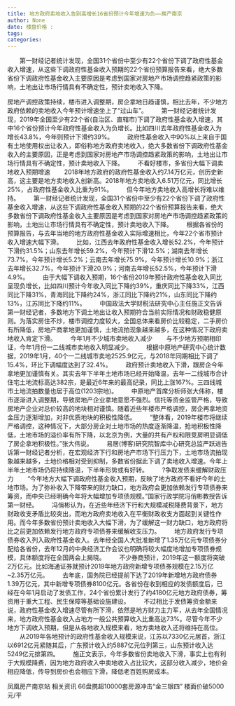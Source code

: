 ```yaml
---
title: 地方政府卖地收入告别高增长16省份预计今年增速为负——房产南京
author: None
date: 楼盘价格 : 
tags: 
categories: 
---
```

  第一财经记者统计发现，全国31个省份中至少有22个省份下调了政府性基金收入增速，从这些下调政府性基金收入预期的22个省份预算报告来看，绝大多数省份下调政府性基金收入主要原因是考虑到国家对房地产市场调控趋紧政策的影响，土地出让市场行情具有不确定性，预计卖地收入下降。
<!-- more -->
房地产调控政策持续，楼市进入调整期，房企拿地日趋谨慎，相比去年，不少地方政府依赖的卖地收入今年预计增速坐上了“过山车”。
  第一财经记者统计发现，2019年全国至少有22个省(自治区、直辖市)下调了政府性基金收入增速，其中16个省份预计今年政府性基金收入为负增长。比如四川去年政府性基金收入为增长43.8%，今年则预计下滑约39%。
  政府性基金收入中90%以上来自于国有土地使用权出让收入，即俗称地方政府卖地收入，绝大多数省份下调政府性基金收入的主要原因，正是考虑到国家对房地产市场调控趋紧政策的影响，土地出让市场行情具有不确定性，预计卖地收入下降。
  不看好楼市，多省份大幅下调卖地收入预期增速
  2018年地方政府的政府性基金收入约7.14万亿元，创历史新高，这主要是地方卖地收入创新高。2018年地方卖地收入6.51万亿元，同比增长25%，占政府性基金收入比重为91%。
  但今年地方卖地收入高增长将难以维持。
  第一财经记者统计发现，全国31个省份中至少有22个省份下调了政府性基金收入增速，从这些下调政府性基金收入预期的22个省份预算报告来看，绝大多数省份下调政府性基金收入主要原因是考虑到国家对房地产市场调控趋紧政策的影响，土地出让市场行情具有不确定性，预计卖地收入下降。
  根据各省份的预算报告，与去年当地的地方政府性基金收入实际增速相比，今年22个省市预计收入增速大幅下滑。
  比如，江西去年政府性基金收入增长52.2%，今年预计下滑约31.5%；山东去年增长59.2%，今年预计下滑12.5%；湖南去年增长73.7%，今年预计增长5.2%；云南去年增长75.9%，今年预计增长10.9%；浙江去年增长32.7%，今年预计下滑20.9%；河南去年增长52.5%，今年预计下滑4.9%。
  由于大幅下调收入预期，16个省份2019年预计政府性基金收入同比呈现负增长，比如四川预计今年收入同比下降约39%，重庆同比下降33%，江西同比下降31%，青海同比下降约24%，浙江同比下降约21%，山东同比下降约13%，江苏同比下降约11%。
  中国政法大学财税法研究中心主任施正文告诉第一财经记者，多数地方下调土地出让收入预期符合当前实际情况和财政稳健原则。为落实房住不炒，楼市调控力度较大，全国总体来看房价比较稳定，二手房价有所降低，房地产商拿地更加谨慎，土地流拍现象越来越多，在这种情况下政府卖地收入肯定下滑。
  今年1月不少城市卖地收入减少
  与不少地方预期相印证，今年1月份一二线城市卖地收入明显减少。
  根据中原地产研究中心统计数据，2019年1月，40个一二线城市卖地2525.9亿元，与2018年同期相比下调了15.4%，环比下调幅度达到了32.4%。
  政府预计卖地收入下滑，跟房企今年拿地更加谨慎有关。其实去年下半年土地市场已经开始降温，去年一二线城市合计住宅土地流标高达382宗，是最近6年来的最高纪录，同比上涨167%。三四线城市土地流拍数量也居于高位(1203宗地)。
  中原地产首席分析师张大伟称，楼市逐渐进入调整期，导致房地产企业拿地意愿不强烈。信托等资金监管严格，导致房地产企业对总价较高的地块相对谨慎。随着近些年楼市严格调控，房企再拿地资金压力逐渐增加，对非优质地块的积极性降低。
  “整体看，2019年楼市将继续严格调控，这种情况下，大部分房企对土地市场的热度逐渐降温，抢地积极性降低，土地市场的溢价率有所下降，以北京为例，大量的共有产权和限竞房明显调低了房企拿地积极性。”张大伟说。
  易居(博客)研究院智库中心研究总监严跃进告诉第一财经记者分析，在宏观经济下行和房地产市场下行压力下，土地市场流拍现象越来越多，土地价格相对受到抑制，多数省份据此下调了卖地收入增速。今年上半年土地市场仍将持续降温，下半年形势或有好转。
  ?争取发债来缓解财政压力
  “今年地方大幅下调政府性基金收入预期，反映了地方政府不看好今年的土地市场。为了弥补收入下降带来的财力缺口，地方政府会更加依赖发行专项债券来筹资，而中央已经明确今年将大幅增加专项债规模。”国家行政学院冯俏彬教授告诉第一财经。
  冯俏彬认为，在近些年经济下行和大规模减税降费背景下，地方财政收支矛盾比较突出，而地方政府卖地收入在平衡财政收支方面起到关键性作用。而今年多数省份预计卖地收入大幅下滑，为了缓解这一财力缺口，地方政府将比之前更加依赖发行地方政府专项债券来缓解收支压力。
  地方政府发行专项债券收入列入政府性基金收入。去年经全国人大批准新增了1.35万亿元专项债券分配给各省份，去年12月的中央经济工作会议也明确将较大幅度地增加专项债券规模，具体额度将在全国两会上揭晓。
  不少券商预计，2019年这一额度将突破2万亿元。比如海通证券就预计2019年地方政府新增专项债券规模在2.15万亿~2.35万亿元。
  去年底，国务院已经提前下达了2019年新增地方政府债券1.39万亿元，其中新增专项债券8100亿元。各省份在收到相应的发债额度后，已经在今年1月启动了发债工作，24个省份累计发行了约4180亿元地方政府债券，筹资用于重大工程、民生保障等基础设施建设。
  不过相比于发债筹资金额来说，政府性基金收入增速尽管有所下滑，依然是地方财力主力军，从去年全国情况来，地方政府性基金收入占地方一般公共预算收入比重高达73%。尽管今年不少地方下调收入预期，但是从各地收入规模来看，地方卖地收入还将维持在高位。
  从2019年各地预计的政府性基金收入规模来说，江苏以7330亿元居首，浙江以6912亿元紧随其后，广东预计收入约5887亿元位列第三，山东预计收入达5249亿元排第四。
  施正文表示，今年多数省份卖地收入下滑，事实上也有利于大规模降费，因为地方政府收入中卖地收入占比较大，这部分收入减少，地价会相应降低，传导到房价也会相应下滑，降低老百姓购房成本。
                        
                        
                        
                        
                                        
                    
                    
                
                    
                    
                    
                
                    
                
凤凰房产南京站
相关资讯
66盘携超10000套房源冲击“金三银四”
楼面价破5000元/平
	                        
	                    
	                        
	                    
